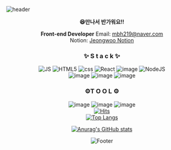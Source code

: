 <!--
**MoonjeongWoo/Moonjeongwoo** is a ✨ _special_ ✨ repository because its `README.md` (this file) appears on your GitHub profile.

Here are some ideas to get you started:

- 🔭 I’m currently working on ...
- 🌱 I’m currently learning ...
- 👯 I’m looking to collaborate on ...
- 🤔 I’m looking for help with ...
- 💬 Ask me about ...
- 📫 How to reach me: ...
- 😄 Pronouns: ...
- ⚡ Fun fact: ...
  -->

![header](https://capsule-render.vercel.app/api?type=waving&color=gradient&height=300&section=header&text=jeongWoo%20Moon🎨&fontSize=90)

<div align=center>
  
<strong>😆만나서 반가워요!!</strong>
  
**Front-end Developer**
Email: mbh219@naver.com <br>
Notion: [Jeongwoo Notion](https://www.notion.so/moonjeongwoo/JW-s-notion-4b964b567dfb4129b73ce4fcf363a3c3)
  
  
<h3> ✨ S t a c k ✨ </h3> 

![JS](https://img.shields.io/badge/JavaScript-F7DF1E?style=flat-square&logo=JavaScript&logoColor=black) ![HTML5](https://img.shields.io/badge/HTML5-E34F26?style=flat-square&logo=HTML5&logoColor=white) ![css](https://img.shields.io/badge/CSS-1572B6?style=flat-square&logo=CSS3&logoColor=white) ![React](https://img.shields.io/badge/React-61DAFB?style=flat-square&logo=React&logoColor=white) ![image](https://user-images.githubusercontent.com/106897607/201861907-bc674c35-31a6-4aec-9bf2-81f4a0c52596.png)
![NodeJS](https://img.shields.io/badge/Node.js-339933?style=flat-square&logo=Node.js&logoColor=white)
  <br/>
![image](https://user-images.githubusercontent.com/106897607/201862262-e68dcc0c-b570-4b95-b36c-66bbaf2a538a.png)
![image](https://user-images.githubusercontent.com/106897607/201862410-8005efa4-965a-4526-bf10-82efd09f6bc8.png)
![image](https://user-images.githubusercontent.com/106897607/201863611-64bdc54e-1a5c-4254-93e8-07f6d764d73e.png)  
<h3> ⚙️T O O L ⚙️ </h3>
  
![image](https://user-images.githubusercontent.com/106897607/201862973-a6e7f24c-73eb-4646-bcae-aa7a4aa56cd8.png)
![image](https://user-images.githubusercontent.com/106897607/201863558-92296cc2-b161-4ab3-ad32-ee616f526150.png)
![image](https://user-images.githubusercontent.com/106897607/201863711-fbfbbecc-57f6-4921-9217-25ee65fe2a4b.png) 
<br>
[![Hits](https://hits.seeyoufarm.com/api/count/incr/badge.svg?url=https%3A%2F%2Fgithub.com%2FMoonjeongWoo%2Fhit-counter&count_bg=%23999FFA&title_bg=%23E8B4B4&icon=&icon_color=%23DE7171&title=hits&edge_flat=false)](https://hits.seeyoufarm.com)
<br/>
[![Top Langs](https://github-readme-stats.vercel.app/api/top-langs/?username=MoonjeongWoo)](https://github.com/MoonjeongWoo/github-readme-stats)

[![Anurag's GitHub stats](https://github-readme-stats.vercel.app/api?username=MoonjeongWoo)](https://github.com/MoonjeongWoo/github-readme-stats)

![Footer](https://capsule-render.vercel.app/api?type=waving&color=auto&height=200&section=footer)  
</div>
